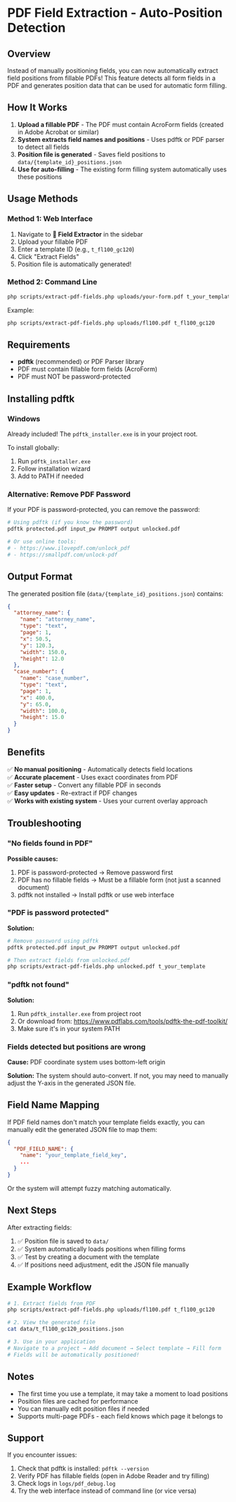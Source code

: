 # PDF Field Extraction - Auto-Position Detection

## Overview

Instead of manually positioning fields, you can now automatically extract field positions from fillable PDFs! This feature detects all form fields in a PDF and generates position data that can be used for automatic form filling.

## How It Works

1. **Upload a fillable PDF** - The PDF must contain AcroForm fields (created in Adobe Acrobat or similar)
2. **System extracts field names and positions** - Uses pdftk or PDF parser to detect all fields
3. **Position file is generated** - Saves field positions to `data/{template_id}_positions.json`
4. **Use for auto-filling** - The existing form filling system automatically uses these positions

## Usage Methods

### Method 1: Web Interface

1. Navigate to **🔧 Field Extractor** in the sidebar
2. Upload your fillable PDF
3. Enter a template ID (e.g., `t_fl100_gc120`)
4. Click "Extract Fields"
5. Position file is automatically generated!

### Method 2: Command Line

```bash
php scripts/extract-pdf-fields.php uploads/your-form.pdf t_your_template_id
```

Example:
```bash
php scripts/extract-pdf-fields.php uploads/fl100.pdf t_fl100_gc120
```

## Requirements

- **pdftk** (recommended) or PDF Parser library
- PDF must contain fillable form fields (AcroForm)
- PDF must NOT be password-protected

## Installing pdftk

### Windows
Already included! The `pdftk_installer.exe` is in your project root.

To install globally:
1. Run `pdftk_installer.exe`
2. Follow installation wizard
3. Add to PATH if needed

### Alternative: Remove PDF Password

If your PDF is password-protected, you can remove the password:

```bash
# Using pdftk (if you know the password)
pdftk protected.pdf input_pw PROMPT output unlocked.pdf

# Or use online tools:
# - https://www.ilovepdf.com/unlock_pdf
# - https://smallpdf.com/unlock-pdf
```

## Output Format

The generated position file (`data/{template_id}_positions.json`) contains:

```json
{
  "attorney_name": {
    "name": "attorney_name",
    "type": "text",
    "page": 1,
    "x": 50.5,
    "y": 120.3,
    "width": 150.0,
    "height": 12.0
  },
  "case_number": {
    "name": "case_number",
    "type": "text",
    "page": 1,
    "x": 400.0,
    "y": 65.0,
    "width": 100.0,
    "height": 15.0
  }
}
```

## Benefits

✅ **No manual positioning** - Automatically detects field locations  
✅ **Accurate placement** - Uses exact coordinates from PDF  
✅ **Faster setup** - Convert any fillable PDF in seconds  
✅ **Easy updates** - Re-extract if PDF changes  
✅ **Works with existing system** - Uses your current overlay approach

## Troubleshooting

### "No fields found in PDF"

**Possible causes:**
1. PDF is password-protected → Remove password first
2. PDF has no fillable fields → Must be a fillable form (not just a scanned document)
3. pdftk not installed → Install pdftk or use web interface

### "PDF is password protected"

**Solution:**
```bash
# Remove password using pdftk
pdftk protected.pdf input_pw PROMPT output unlocked.pdf

# Then extract fields from unlocked.pdf
php scripts/extract-pdf-fields.php unlocked.pdf t_your_template
```

### "pdftk not found"

**Solution:**
1. Run `pdftk_installer.exe` from project root
2. Or download from: https://www.pdflabs.com/tools/pdftk-the-pdf-toolkit/
3. Make sure it's in your system PATH

### Fields detected but positions are wrong

**Cause:** PDF coordinate system uses bottom-left origin

**Solution:** The system should auto-convert. If not, you may need to manually adjust the Y-axis in the generated JSON file.

## Field Name Mapping

If PDF field names don't match your template fields exactly, you can manually edit the generated JSON file to map them:

```json
{
  "PDF_FIELD_NAME": {
    "name": "your_template_field_key",
    ...
  }
}
```

Or the system will attempt fuzzy matching automatically.

## Next Steps

After extracting fields:

1. ✅ Position file is saved to `data/`
2. ✅ System automatically loads positions when filling forms
3. ✅ Test by creating a document with the template
4. ✅ If positions need adjustment, edit the JSON file manually

## Example Workflow

```bash
# 1. Extract fields from PDF
php scripts/extract-pdf-fields.php uploads/fl100.pdf t_fl100_gc120

# 2. View the generated file
cat data/t_fl100_gc120_positions.json

# 3. Use in your application
# Navigate to a project → Add document → Select template → Fill form
# Fields will be automatically positioned!
```

## Notes

- The first time you use a template, it may take a moment to load positions
- Position files are cached for performance
- You can manually edit position files if needed
- Supports multi-page PDFs - each field knows which page it belongs to

## Support

If you encounter issues:
1. Check that pdftk is installed: `pdftk --version`
2. Verify PDF has fillable fields (open in Adobe Reader and try filling)
3. Check logs in `logs/pdf_debug.log`
4. Try the web interface instead of command line (or vice versa)

